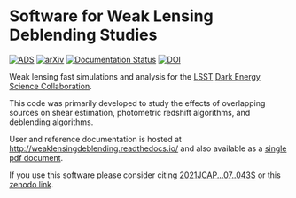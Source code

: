 Software for Weak Lensing Deblending Studies
============================================

[![ADS](https://img.shields.io/badge/ADS-Sanchez%2C%20Mendoza%20et%20al.-blue)](https://ui.adsabs.harvard.edu/abs/2021JCAP...07..043S/abstract)
[![arXiv](https://img.shields.io/badge/astro--ph.IM-2103.02078-red)](https://arxiv.org/abs/2103.02078)
[![Documentation Status](https://readthedocs.org/projects/weaklensingdeblending/badge/?version=latest)](https://readthedocs.org/projects/weaklensingdeblending/?badge=latest)
[![DOI](https://zenodo.org/badge/8727241.svg)](https://zenodo.org/badge/latestdoi/8727241)


Weak lensing fast simulations and analysis for the [LSST](http://www.lsst.org/lsst/) [Dark Energy Science Collaboration](http://www.lsst-desc.org/).

This code was primarily developed to study the effects of overlapping sources on shear estimation,
photometric redshift algorithms, and deblending algorithms.

User and reference documentation is hosted at http://weaklensingdeblending.readthedocs.io/ and also available as a [single pdf document](https://readthedocs.org/projects/weaklensingdeblending/downloads/pdf/latest/).

If you use this software please consider citing [2021JCAP...07..043S](https://ui.adsabs.harvard.edu/abs/2021JCAP...07..043S/abstract) or this [zenodo link](https://zenodo.org/record/3975230#.YVczD2ZKjAM).


